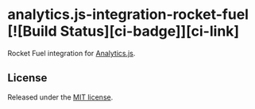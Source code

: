 # analytics.js-integration-rocket-fuel [![Build Status][ci-badge]][ci-link]

Rocket Fuel integration for [Analytics.js][].

## License

Released under the [MIT license](LICENSE).


[Analytics.js]: https://segment.com/docs/libraries/analytics.js/
